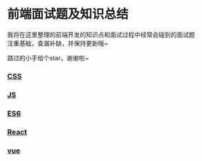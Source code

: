 # 前端面试题及知识总结

我将在这里整理的前端开发的知识点和面试过程中经常会碰到的面试题  
注重基础，查漏补缺，并保持更新哦~  
  
路过的小手给个star，谢谢啦~  
### [CSS](https://github.com/cjjc007/Web-Knowedge/tree/master/CSS)
### [JS](https://github.com/cjjc007/Web-Knowedge/tree/master/JS)
### [ES6](https://github.com/cjjc007/Web-Knowedge/tree/master/ES6)
### [React](https://github.com/cjjc007/Web-Knowedge/tree/master/React)
### [vue](https://github.com/cjjc007/Web-Knowedge/tree/master/vue)


